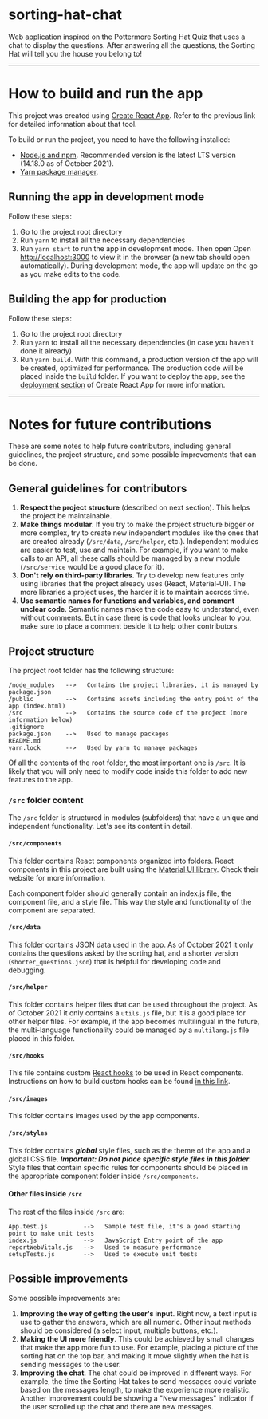 # sorting-hat-chat
Web application inspired on the Pottermore Sorting Hat Quiz that uses a chat to display the questions. After answering all the questions, the Sorting Hat will tell you the house you belong to!

---

# How to build and run the app
This project was created using [Create React App](https://github.com/facebook/create-react-app). Refer to the previous link for detailed information about that tool.

To build or run the project, you need to have the following installed:
- [Node.js and npm](https://nodejs.org/en/download/). Recommended version is the latest LTS version (14.18.0 as of October 2021).
- [Yarn package manager](https://yarnpkg.com/getting-started/install).

## Running the app in development mode
Follow these steps:
1. Go to the project root directory
2. Run `yarn` to install all the necessary dependencies
3. Run `yarn start` to run the app in development mode. Then open Open [http://localhost:3000](http://localhost:3000) to view it in the browser (a new tab should open automatically). During development mode, the app will update on the go as you make edits to the code.

## Building the app for production
Follow these steps:
1. Go to the project root directory
2. Run `yarn` to install all the necessary dependencies (in case you haven't done it already)
3. Run `yarn build`. With this command, a production version of the app will be created, optimized for performance. The production code will be placed inside the `build` folder. If you want to deploy the app, see the [deployment section](https://facebook.github.io/create-react-app/docs/deployment) of Create React App for more information.

---

# Notes for future contributions
These are some notes to help future contributors, including general guidelines, the project structure, and some possible improvements that can be done.

## General guidelines for contributors
1. **Respect the project structure** (described on next section). This helps the project be maintainable.
2. **Make things modular**. If you try to make the project structure bigger or more complex, try to create new independent modules like the ones that are created already (`/src/data`, `/src/helper`, etc.). Independent modules are easier to test, use and maintain. For example, if you want to make calls to an API, all these calls should be managed by a new module (`/src/service` would be a good place for it).
3. **Don't rely on third-party libraries**. Try to develop new features only using libraries that the project already uses (React, Material-UI). The more libraries a project uses, the harder it is to maintain accross time.
4. **Use semantic names for functions and variables, and comment unclear code**. Semantic names make the code easy to understand, even without comments. But in case there is code that looks unclear to you, make sure to place a comment beside it to help other contributors.

## Project structure
The project root folder has the following structure:

    /node_modules   -->   Contains the project libraries, it is managed by package.json
    /public         -->   Contains assets including the entry point of the app (index.html)
    /src            -->   Contains the source code of the project (more information below)
    .gitignore
    package.json    -->   Used to manage packages
    README.md
    yarn.lock       -->   Used by yarn to manage packages

Of all the contents of the root folder, the most important one is `/src`. It is likely that you will only need to modify code inside this folder to add new features to the app.

### `/src` folder content
The `/src` folder is structured in modules (subfolders) that have a unique and independent functionality. Let's see its content in detail.

#### `/src/components`
This folder contains React components organized into folders. React components in this project are built using the [Material UI library](https://mui.com/). Check their website for more information.

Each component folder should generally contain an index.js file, the component file, and a style file. This way the style and functionality of the component are separated.

#### `/src/data`
This folder contains JSON data used in the app. As of October 2021 it only contains the questions asked by the sorting hat, and a shorter version (`shorter_questions.json`) that is helpful for developing code and debugging.

#### `/src/helper`
This folder contains helper files that can be used throughout the project. As of October 2021 it only contains a `utils.js` file, but it is a good place for other helper files. For example, if the app becomes multilingual in the future, the multi-language functionality could be managed by a `multilang.js` file placed in this folder.

#### `/src/hooks`
This file contains custom [React hooks](https://reactjs.org/docs/hooks-intro.html) to be used in React components. Instructions on how to build custom hooks can be found [in this link](https://reactjs.org/docs/hooks-custom.html).

#### `/src/images`
This folder contains images used by the app components.

#### `/src/styles`
This folder contains ***global*** style files, such as the theme of the app and a global CSS file. ***Important: Do not place specific style files in this folder***. Style files that contain specific rules for components should be placed in the appropriate component folder inside `/src/components`.

#### Other files inside `/src`
The rest of the files inside `/src` are:

    App.test.js          -->   Sample test file, it's a good starting point to make unit tests
    index.js             -->   JavaScript Entry point of the app
    reportWebVitals.js   -->   Used to measure performance
    setupTests.js        -->   Used to execute unit tests


## Possible improvements
Some possible improvements are:
1. **Improving the way of getting the user's input**. Right now, a text input is use to gather the answers, which are all numeric. Other input methods should be considered (a select input, multiple buttons, etc.).
2. **Making the UI more friendly**. This could be achieved by small changes that make the app more fun to use. For example, placing a picture of the sorting hat on the top bar, and making it move slightly when the hat is sending messages to the user.
3. **Improving the chat**. The chat could be improved in different ways. For example, the time the Sorting Hat takes to send messages could variate based on the messages length, to make the experience more realistic. Another improvement could be showing a "New messages" indicator if the user scrolled up the chat and there are new messages.